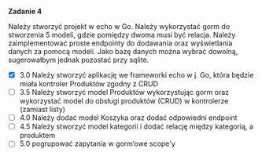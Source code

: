 **Zadanie 4**

Należy stworzyć projekt w echo w Go. Należy wykorzystać gorm do
stworzenia 5 modeli, gdzie pomiędzy dwoma musi być relacja. Należy
zaimplementować proste endpointy do dodawania oraz wyświetlania danych
za pomocą modeli. Jako bazę danych można wybrać dowolną, sugerowałbym
jednak pozostać przy sqlite.

- [x] 3.0 Należy stworzyć aplikację we frameworki echo w j. Go, która będzie
miała kontroler Produktów zgodny z CRUD
- [ ] 3.5 Należy stworzyć model Produktów wykorzystując gorm oraz
wykorzystać model do obsługi produktów (CRUD) w kontrolerze (zamiast
listy)
- [ ] 4.0 Należy dodać model Koszyka oraz dodać odpowiedni endpoint
- [ ] 4.5 Należy stworzyć model kategorii i dodać relację między kategorią,
a produktem
- [ ] 5.0 pogrupować zapytania w gorm’owe scope'y

